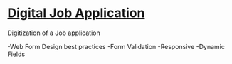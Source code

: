 # [Digital Job Application](https://ux-interface.herokuapp.com/)
Digitization of a Job application

-Web Form Design best practices
-Form Validation
-Responsive
-Dynamic Fields
